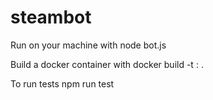 # steambot

Run on your machine with
node bot.js

Build a docker container with
docker build -t <name>:<version> .

To run tests
npm run test
